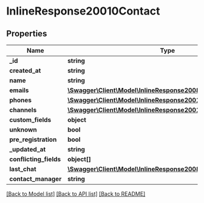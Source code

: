 # InlineResponse20010Contact

## Properties
Name | Type | Description | Notes
------------ | ------------- | ------------- | -------------
**_id** | **string** |  | [optional] 
**created_at** | **string** |  | [optional] 
**name** | **string** |  | [optional] 
**emails** | [**\Swagger\Client\Model\InlineResponse2008ContactVisitorEmails[]**](InlineResponse2008ContactVisitorEmails.md) |  | [optional] 
**phones** | [**\Swagger\Client\Model\InlineResponse20010ContactPhones[]**](InlineResponse20010ContactPhones.md) |  | [optional] 
**channels** | [**\Swagger\Client\Model\InlineResponse20010ContactChannels[]**](InlineResponse20010ContactChannels.md) |  | [optional] 
**custom_fields** | **object** |  | [optional] 
**unknown** | **bool** |  | [optional] 
**pre_registration** | **bool** |  | [optional] 
**_updated_at** | **string** |  | [optional] 
**conflicting_fields** | **object[]** |  | [optional] 
**last_chat** | [**\Swagger\Client\Model\InlineResponse2008ContactLastChat**](InlineResponse2008ContactLastChat.md) |  | [optional] 
**contact_manager** | **string** |  | [optional] 

[[Back to Model list]](../../README.md#documentation-for-models) [[Back to API list]](../../README.md#documentation-for-api-endpoints) [[Back to README]](../../README.md)

